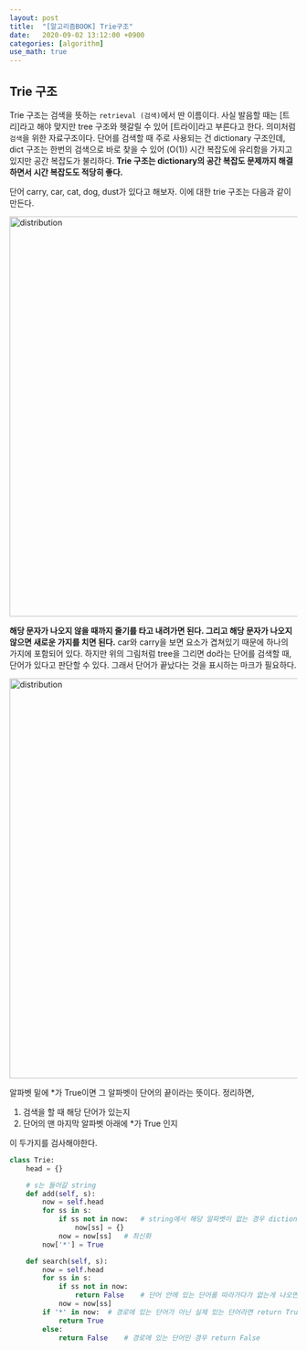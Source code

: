 ```yaml
---
layout: post
title:  "[알고리즘BOOK] Trie구조"
date:   2020-09-02 13:12:00 +0900
categories: [algorithm]
use_math: true
---
```


## Trie 구조

Trie 구조는 검색을 뜻하는 `retrieval (검색)`에서 딴 이름이다. 사실 발음할 때는 [트리]라고 해야 맞지만 tree 구조와 헷갈릴 수 있어 [트라이]라고 부른다고 한다. 의미처럼 `검색`을 위한 자료구조이다. 단어를 검색할 때 주로 사용되는 건 dictionary 구조인데, dict 구조는 한번의 검색으로 바로 찾을 수 있어 (O(1)) 시간 복잡도에 유리함을 가지고 있지만 공간 복잡도가 불리하다. **Trie 구조는 dictionary의 공간 복잡도 문제까지 해결하면서 시간 복잡도도 적당히 좋다.** 

단어 carry, car, cat, dog, dust가 있다고 해보자. 이에 대한 trie 구조는 다음과 같이 만든다.

<img src="https://raw.githubusercontent.com/jsstar522/jsstar522.github.io/master/static/img/_posts/20200902/1.png" alt="distribution" style="display:block; width:700px; margin: 0 auto;"/>

**해당 문자가 나오지 않을 때까지 줄기를 타고 내려가면 된다. 그리고 해당 문자가 나오지 않으면 새로운 가지를 치면 된다.** car와 carry을 보면 요소가 겹쳐있기 때문에 하나의 가지에 포함되어 있다. 하지만 위의 그림처럼 tree을 그리면 do라는 단어를 검색할 때, 단어가 있다고 판단할 수 있다. 그래서 단어가 끝났다는 것을 표시하는 마크가 필요하다. 

<img src="https://raw.githubusercontent.com/jsstar522/jsstar522.github.io/master/static/img/_posts/20200902/2.png" alt="distribution" style="display:block; width:700px; margin: 0 auto;"/>

알파벳 밑에 *가 True이면 그 알파벳이 단어의 끝이라는 뜻이다. 정리하면, 

1. 검색을 할 때 해당 단어가 있는지
2. 단어의 맨 마지막 알파벳 아래에 *가 True 인지

이 두가지를 검사해야한다.

```python
class Trie:
    head = {}

    # s는 들어갈 string
    def add(self, s):
        now = self.head
        for ss in s:
            if ss not in now:   # string에서 해당 알파벳이 없는 경우 dictionary를 추가
                now[ss] = {}
            now = now[ss]   # 최신화
        now['*'] = True

    def search(self, s):
        now = self.head
        for ss in s:
            if ss not in now:
                return False    # 단어 안에 있는 단어를 따라가다가 없는게 나오면 return False
            now = now[ss]
        if '*' in now:  # 경로에 있는 단어가 아닌 실제 있는 단어라면 return True
            return True
        else:
            return False    # 경로에 있는 단어인 경우 return False
```

